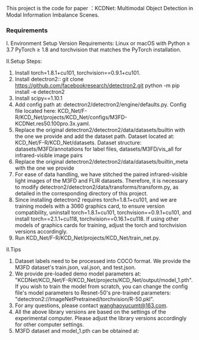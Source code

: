 This project is the code for paper ：KCDNet: Multimodal Object Detection in Modal Information Imbalance Scenes.
### Requirements
I. Environment Setup
Version Requirements:
Linux or macOS with Python ≥ 3.7
PyTorch ≥ 1.8 and torchvision that matches the PyTorch installation.

II.Setup Steps:
1. Install torch=1.8.1+cu101, torchvision==0.9.1+cu101.
2. Install detectron2:: 
git clone https://github.com/facebookresearch/detectron2.git
python -m pip install -e detectron2
3. Install scipy==1.10.1
4. Add config path at: detectron2/detectron2/engine/defaults.py. Config file located here: KCD_Net/F-R/KCD_Net/projects/KCD_Net/configs/M3FD-KCDNet.res50.100pro.3x.yaml.
5. Replace the original detectron2/detectron2/data/datasets/builtin with the one we provide and add the dataset path. Dataset located at: KCD_Net/F-R/KCD_Net/datasets. Dataset structure: datasets/M3FD/annotations for label files, datasets/M3FD/vis_all for infrared-visible image pairs
6. Replace the original detectron2/detectron2/data/datasets/builtin_meta with the one we provide
7. For ease of data handling, we have stitched the paired infrared-visible light images of the M3FD and FLIR datasets. Therefore, it is necessary to modify detectron2/detectron2/data/transforms/transform.py, as detailed in the corresponding directory of this project.
8. Since installing detectron2 requires torch=1.8.1+cu101, and we are training models with a 3060 graphics card, to ensure version compatibility, uninstall torch=1.8.1+cu101, torchvision==0.9.1+cu101, and install torch==2.1.1+cu118, torchvision==0.16.1+cu118. If using other models of graphics cards for training, adjust the torch and torchvision versions accordingly.
9. Run KCD_Net/F-R/KCD_Net/projects/KCD_Net/train_net.py.

II.Tips
1. Dataset labels need to be processed into COCO format. We provide the M3FD dataset's train.json, val.json, and test.json.
2. We provide pre-loaded demo model parameters at: "KCDNet/KCD_Net/F-R/KCD_Net/projects/KCD_Net/output/model_1.pth". If you wish to train the model from scratch, you can change the config file's model parameters to Resnet-50's pre-trained parameters: "detectron2://ImageNetPretrained/torchvision/R-50.pkl".
3. For any questions, please contact wanghaoyucumt@163.com.
4. All the above library versions are based on the settings of the experimental computer. Please adjust the library versions accordingly for other computer settings.
5. M3FD dataset and model_1.pth can be obtained at:
